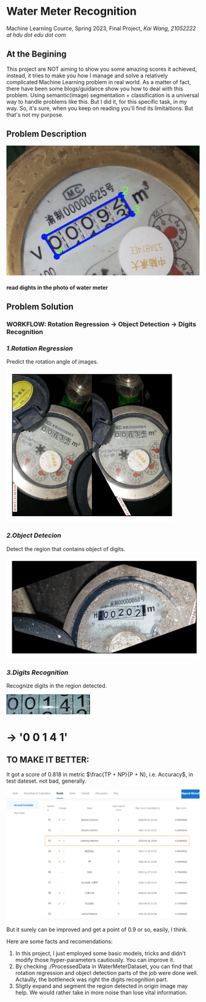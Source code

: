 # Water Meter Recognition
Machine Learning Cource, Spring 2023, Final Project,
*Kai Wang, 21052222 at hdu dot edu dot com*
## At the Begining
This project are NOT aiming to show you some amazing scores it achieved, instead, it tries to make you how I manage and solve a relatively complicated Machine Learning problem in real world.
As a matter of fact, there have been some blogs/guidance show you how to deal with this problem. Using semantic(image) segmentation + classification is a universal way to handle problems like this.
But I did it, for this specific task, in my way. So, it's sure, when you keep on reading you'll find its limitaitions. But that's not my purpose.

## Problem Description
![imgs](https://github.com/iaoqian/water_meter_recognition/blob/main/IMGS/data.png)
#### read dights in the photo of water meter
## Problem Solution
### WORKFLOW:  Rotation Regression → Object Detection → Digits Recognition
### *1.Rotation Regression*
Predict the rotation angle of images.

![rota_reg](https://github.com/iaoqian/water_meter_recognition/blob/main/IMGS/rota_reg.png)

### *2.Object Detecion*
Detect the region that contains object of digits.

![object_detect](https://github.com/iaoqian/water_meter_recognition/blob/main/IMGS/detect.png)

### *3.Digits Recognition*
Recognize digits in the region detected.

![region_seged](https://github.com/iaoqian/water_meter_recognition/blob/main/IMGS/train_seg_1.jpg)
# → '0 0 1 4 1' #

## TO MAKE IT BETTER:
It got a score of 0.818 in metric $\frac{TP + NP}{P + N}, i.e. Accuracy$, in test dateset. not bad, generally.
 
![submit_socre](https://github.com/iaoqian/water_meter_recognition/blob/main/IMGS/submit_score.png)
 
But it surely can be improved and get a point of 0.9 or so, easily, I think.

Here are some facts and recomendations: 
1. In this project, I just employed some basic models, tricks and didn't modify those hyper-parameters cautiously. You can improve it.
2. By checking ./ProcessedData in WaterMeterDataset, you can find that rotation regression and object detection parts of the job were done well. Actaully, the bottleneck was right the digits recognition part.
3. Sligtly expand and segment the region detected in origin image may help. We would rather take in more noise than lose vital information.
